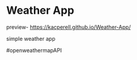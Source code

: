 # Weather App

preview- https://kacperell.github.io/Weather-App/

simple weather app 

#openweathermapAPI
